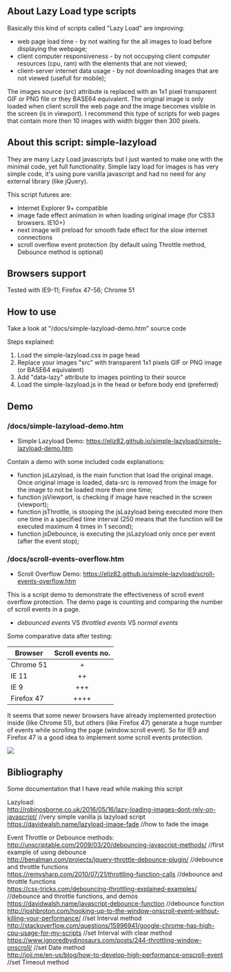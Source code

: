 ## About Lazy Load type scripts
Basically this kind of scripts called "Lazy Load" are improving:
* web page load time - by not waiting for the all images to load before displaying the webpage;
* client computer responsiveness - by not occupying client computer resources (cpu, ram) with the elements that are not viewed;
* client-server internet data usage - by not downloading images that are not viewed (usefull for mobile);

The images source (src) attribute is replaced with an 1x1 pixel transparent GIF or PNG file or they BASE64 equivalent. The original image is only loaded when client scroll the web page and the image becomes visible in the screen (is in viewport).
I recommend this type of scripts for web pages that contain more then 10 images with width bigger then 300 pixels.

## About this script: simple-lazyload
They are many Lazy Load javascripts but I just wanted to make one with the minimal code, yet full functionality. Simple lazy load for images is has very simple code, it's using pure vanilla javascript and had no need for any external library (like jQuery). 

This script futures are:
* Internet Explorer 9+ compatible
* image fade effect animation in when loading original image (for CSS3 browsers. IE10+)
* next image will preload for smooth fade effect for the slow internet connections
* scroll overflow event protection (by default using Throttle method, Debounce method is optional)

## Browsers support
Tested with IE9-11; Firefox 47-56; Chrome 51

## How to use
Take a look at "/docs/simple-lazyload-demo.htm" source code

Steps explained:
1. Load the simple-lazyload.css in page head
2. Replace your images "src" with transparent 1x1 pixels GIF or PNG image (or BASE64 equivalent)
3. Add "data-lazy" attribute to images pointing to their source
3. Load the simple-lazyload.js in the head or before body end (preferred)

## Demo
### /docs/simple-lazyload-demo.htm
* Simple Lazyload Demo: https://eliz82.github.io/simple-lazyload/simple-lazyload-demo.htm

Contain a demo with some included code explanations:
* function jsLazyload, is the main function that load the original image. Once original image is loaded, data-src is removed from the image for the image to not be loaded more then one time;
* function jsViewport, is checking if image have reached in the screen (viewport);
* function jsThrottle, is stooping the jsLazyload being executed more then one time in a specified time interval (250 means that the function will be executed maximum 4 times in 1 second);
* function jsDebounce, is executing the jsLazyload only once per event (after the event stop);

### /docs/scroll-events-overflow.htm
* Scroll Overflow Demo: https://eliz82.github.io/simple-lazyload/scroll-events-overflow.htm

This is a script demo to demonstrate the effectiveness of scroll event overflow protection. The demo page is counting and comparing the number of scroll events in a page.
* *debounced events* VS *throttled events* VS *normal events*

Some comparative data after testing:

| Browser       | Scroll events no. |
| ------------- |:-----------------:|
| Chrome 51     | +                 |
| IE 11         | ++                |
| IE 9          | +++               |
| Firefox 47    | ++++              |

It seems that some newer browsers have already implemented protection inside (like Chrome 51), but others (like Firefox 47) generate a huge number of events while scrolling the page (window.scroll event). So for IE9 and Firefox 47 is a good idea to implement some scroll events protection.

<img src="https://raw.githubusercontent.com/eliz82/simple-lazyload/master/docs/scroll-events-compare.png" />

## Bibliography
Some documentation that I have read while making this script

Lazyload: <br>
http://robinosborne.co.uk/2016/05/16/lazy-loading-images-dont-rely-on-javascript/ //very simple vanilla js lazyload script <br>
https://davidwalsh.name/lazyload-image-fade //how to fade the image <br>

Event Throttle or Debounce methods: <br>
http://unscriptable.com/2009/03/20/debouncing-javascript-methods/ //first example of using debounce <br>
http://benalman.com/projects/jquery-throttle-debounce-plugin/ //debounce and throttle functions <br>
https://remysharp.com/2010/07/21/throttling-function-calls //debounce and throttle functions <br>
https://css-tricks.com/debouncing-throttling-explained-examples/ //debounce and throttle functions, and demos <br>
https://davidwalsh.name/javascript-debounce-function //debounce function <br>
http://joshbroton.com/hooking-up-to-the-window-onscroll-event-without-killing-your-performance/ //set Interval method <br>
http://stackoverflow.com/questions/15996941/google-chrome-has-high-cpu-usage-for-my-scripts //set Interval with clear method <br>
https://www.ignoredbydinosaurs.com/posts/244-throttling-window-onscroll/ //set Date method <br>
http://joji.me/en-us/blog/how-to-develop-high-performance-onscroll-event //set Timeout method <br>
